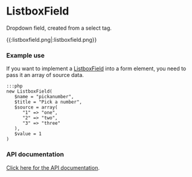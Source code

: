 # ListboxField

Dropdown field, created from a select tag.

{{:listboxfield.png|:listboxfield.png}}
### Example use

If you want to implement a [ListboxField](ListboxField) into a form element, you need to pass it an array of source
data.

	:::php
	new ListboxField(
	   $name = "pickanumber",
	   $title = "Pick a number",
	   $source = array(
	      "1" => "one",
	      "2" => "two",
	      "3" => "three"
	   ),
	   $value = 1
	)


### API documentation

[Click here for the API documentation](http://api.silverstripe.org/trunk/forms/fields-basic/ListboxField.html).
